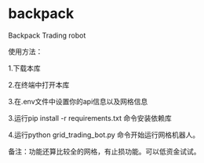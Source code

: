 # backpack
Backpack Trading robot

使用方法：

1.下载本库

2.在终端中打开本库

3.在.env文件中设置你的api信息以及网格信息

3.运行pip install -r requirements.txt 命令安装依赖库

4.运行python grid_trading_bot.py 命令开始运行网格机器人。

备注：功能还算比较全的网格，有止损功能。可以低资金试试。
   
